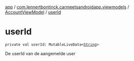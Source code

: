 [app](../../index.md) / [com.lennertbontinck.carmeetsandroidapp.viewmodels](../index.md) / [AccountViewModel](index.md) / [userId](./user-id.md)

# userId

`private val userId: MutableLiveData<`[`String`](https://kotlinlang.org/api/latest/jvm/stdlib/kotlin/-string/index.html)`>`

De userId van de aangemelde user

